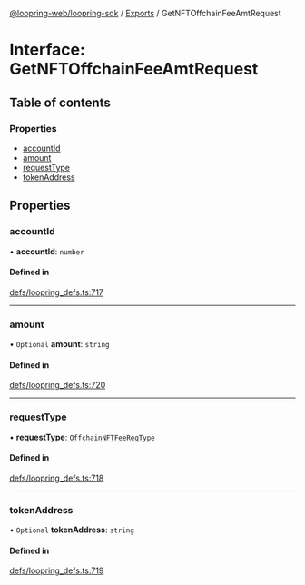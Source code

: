 [@loopring-web/loopring-sdk](../README.md) / [Exports](../modules.md) / GetNFTOffchainFeeAmtRequest

# Interface: GetNFTOffchainFeeAmtRequest

## Table of contents

### Properties

- [accountId](GetNFTOffchainFeeAmtRequest.md#accountid)
- [amount](GetNFTOffchainFeeAmtRequest.md#amount)
- [requestType](GetNFTOffchainFeeAmtRequest.md#requesttype)
- [tokenAddress](GetNFTOffchainFeeAmtRequest.md#tokenaddress)

## Properties

### accountId

• **accountId**: `number`

#### Defined in

[defs/loopring_defs.ts:717](https://github.com/Loopring/loopring_sdk/blob/fd60be9/src/defs/loopring_defs.ts#L717)

___

### amount

• `Optional` **amount**: `string`

#### Defined in

[defs/loopring_defs.ts:720](https://github.com/Loopring/loopring_sdk/blob/fd60be9/src/defs/loopring_defs.ts#L720)

___

### requestType

• **requestType**: [`OffchainNFTFeeReqType`](../enums/OffchainNFTFeeReqType.md)

#### Defined in

[defs/loopring_defs.ts:718](https://github.com/Loopring/loopring_sdk/blob/fd60be9/src/defs/loopring_defs.ts#L718)

___

### tokenAddress

• `Optional` **tokenAddress**: `string`

#### Defined in

[defs/loopring_defs.ts:719](https://github.com/Loopring/loopring_sdk/blob/fd60be9/src/defs/loopring_defs.ts#L719)
